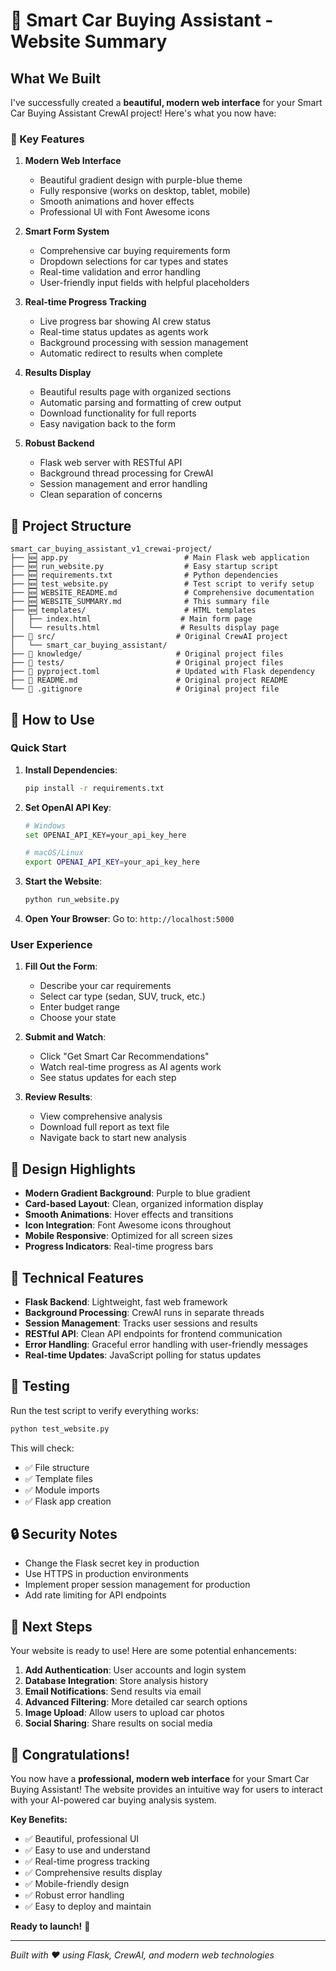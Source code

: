 # 🚗 Smart Car Buying Assistant - Website Summary

## What We Built

I've successfully created a **beautiful, modern web interface** for your Smart Car Buying Assistant CrewAI project! Here's what you now have:

### 🌟 Key Features

1. **Modern Web Interface**
   - Beautiful gradient design with purple-blue theme
   - Fully responsive (works on desktop, tablet, mobile)
   - Smooth animations and hover effects
   - Professional UI with Font Awesome icons

2. **Smart Form System**
   - Comprehensive car buying requirements form
   - Dropdown selections for car types and states
   - Real-time validation and error handling
   - User-friendly input fields with helpful placeholders

3. **Real-time Progress Tracking**
   - Live progress bar showing AI crew status
   - Real-time status updates as agents work
   - Background processing with session management
   - Automatic redirect to results when complete

4. **Results Display**
   - Beautiful results page with organized sections
   - Automatic parsing and formatting of crew output
   - Download functionality for full reports
   - Easy navigation back to the form

5. **Robust Backend**
   - Flask web server with RESTful API
   - Background thread processing for CrewAI
   - Session management and error handling
   - Clean separation of concerns

## 📁 Project Structure

```
smart_car_buying_assistant_v1_crewai-project/
├── 🆕 app.py                          # Main Flask web application
├── 🆕 run_website.py                  # Easy startup script
├── 🆕 requirements.txt                # Python dependencies
├── 🆕 test_website.py                 # Test script to verify setup
├── 🆕 WEBSITE_README.md               # Comprehensive documentation
├── 🆕 WEBSITE_SUMMARY.md              # This summary file
├── 🆕 templates/                      # HTML templates
│   ├── index.html                    # Main form page
│   └── results.html                  # Results display page
├── 📁 src/                           # Original CrewAI project
│   └── smart_car_buying_assistant/
├── 📁 knowledge/                     # Original project files
├── 📁 tests/                         # Original project files
├── 📄 pyproject.toml                 # Updated with Flask dependency
├── 📄 README.md                      # Original project README
└── 📄 .gitignore                     # Original project file
```

## 🚀 How to Use

### Quick Start

1. **Install Dependencies**:
   ```bash
   pip install -r requirements.txt
   ```

2. **Set OpenAI API Key**:
   ```bash
   # Windows
   set OPENAI_API_KEY=your_api_key_here
   
   # macOS/Linux
   export OPENAI_API_KEY=your_api_key_here
   ```

3. **Start the Website**:
   ```bash
   python run_website.py
   ```

4. **Open Your Browser**:
   Go to: `http://localhost:5000`

### User Experience

1. **Fill Out the Form**:
   - Describe your car requirements
   - Select car type (sedan, SUV, truck, etc.)
   - Enter budget range
   - Choose your state

2. **Submit and Watch**:
   - Click "Get Smart Car Recommendations"
   - Watch real-time progress as AI agents work
   - See status updates for each step

3. **Review Results**:
   - View comprehensive analysis
   - Download full report as text file
   - Navigate back to start new analysis

## 🎨 Design Highlights

- **Modern Gradient Background**: Purple to blue gradient
- **Card-based Layout**: Clean, organized information display
- **Smooth Animations**: Hover effects and transitions
- **Icon Integration**: Font Awesome icons throughout
- **Mobile Responsive**: Optimized for all screen sizes
- **Progress Indicators**: Real-time progress bars

## 🔧 Technical Features

- **Flask Backend**: Lightweight, fast web framework
- **Background Processing**: CrewAI runs in separate threads
- **Session Management**: Tracks user sessions and results
- **RESTful API**: Clean API endpoints for frontend communication
- **Error Handling**: Graceful error handling with user-friendly messages
- **Real-time Updates**: JavaScript polling for status updates

## 🧪 Testing

Run the test script to verify everything works:
```bash
python test_website.py
```

This will check:
- ✅ File structure
- ✅ Template files
- ✅ Module imports
- ✅ Flask app creation

## 🔒 Security Notes

- Change the Flask secret key in production
- Use HTTPS in production environments
- Implement proper session management for production
- Add rate limiting for API endpoints

## 🚀 Next Steps

Your website is ready to use! Here are some potential enhancements:

1. **Add Authentication**: User accounts and login system
2. **Database Integration**: Store analysis history
3. **Email Notifications**: Send results via email
4. **Advanced Filtering**: More detailed car search options
5. **Image Upload**: Allow users to upload car photos
6. **Social Sharing**: Share results on social media

## 🎉 Congratulations!

You now have a **professional, modern web interface** for your Smart Car Buying Assistant! The website provides an intuitive way for users to interact with your AI-powered car buying analysis system.

**Key Benefits:**
- ✅ Beautiful, professional UI
- ✅ Easy to use and understand
- ✅ Real-time progress tracking
- ✅ Comprehensive results display
- ✅ Mobile-friendly design
- ✅ Robust error handling
- ✅ Easy to deploy and maintain

**Ready to launch!** 🚀

---

*Built with ❤️ using Flask, CrewAI, and modern web technologies*
